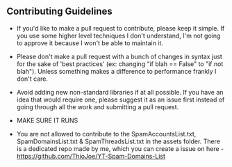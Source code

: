 ## Contributing Guidelines

- If you'd like to make a pull request to contribute, please keep it simple. If you use some higher level techniques I don't understand, I'm not going to approve it because I won't be able to maintain it.

- Please don't make a pull request with a bunch of changes in syntax just for the sake of 'best practices' (ex: changing "if blah == False" to "if not blah"). Unless something makes a difference to performance frankly I don't care.

- Avoid adding new non-standard libraries if at all possible. If you have an idea that would require one, please suggest it as an issue first instead of going through all the work and submitting a pull request.

- MAKE SURE IT RUNS

- You are not allowed to contribute to the SpamAccountsList.txt, SpamDomainsList.txt & SpamThreadsList.txt in the assets folder. There is a dedicated repo made by me, which you can create a issue on here - https://github.com/ThioJoe/YT-Spam-Domains-List
